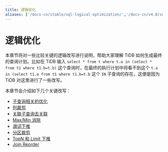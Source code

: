 ```yaml
---
title: 逻辑优化
aliases: ['/docs-cn/stable/sql-logical-optimization/','/docs-cn/v4.0/sql-logical-optimization/']
---
```


# 逻辑优化

本章节将对一些比较关键的逻辑改写进行说明，帮助大家理解 TiDB 如何生成最终的查询计划。比如在 TiDB 输入 `select * from t where t.a in (select * from t1 where t1.b=t.b)` 这个查询时，在最终的执行计划中将看不到这个 `t.a in (select t1.a from t1 where t1.b=t.b` 这个 `IN` 子查询的存在，这便是因为 TiDB 对这里进行了一些改写。

本章节会介绍如下几个关键改写：

- [子查询相关的优化](/subquery-optimization.md)
- [列裁剪](/column-pruning.md)
- [关联子查询去关联](/correlated-subquery-optimization.md)
- [Max/Min 消除](/max-min-eliminate.md)
- [谓词下推](/predicate-push-down.md)
- [分区裁剪](/partition-pruning.md)
- [TopN 和 Limit 下推](/topn-limit-push-down.md)
- [Join Reorder](/join-reorder.md)
